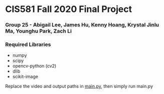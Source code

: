 # CIS581 Fall 2020 Final Project
### Group 25 - Abigail Lee, James Hu, Kenny Hoang,  Krystal Jinlu Ma, Younghu Park, Zach Li

### Required Libraries
* numpy
* scipy
* opencv-python (cv2)
* dlib
* scikit-image

Replace the video and output paths in [main.py](main.py), then simply run main.py
